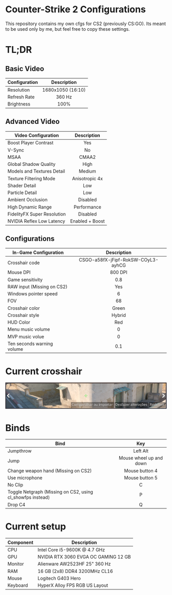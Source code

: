 # Counter-Strike 2 Configurations

This repository contains my own cfgs for CS2 (previously CS:GO). Its meant to be used only by me, but feel free to copy these settings.

# TL;DR

## Basic Video

| Configuration |    Description    |
| ------------- | :---------------: |
| Resolution    | 1680x1050 (16:10) |
| Refresh Rate  |      360 Hz       |
| Brightness    |       100%        |

## Advanced Video

| Video Configuration         |   Description   |
| --------------------------- | :-------------: |
| Boost Player Contrast       |       Yes       |
| V-Sync                      |       No        |
| MSAA                        |      CMAA2      |
| Global Shadow Quality       |      High       |
| Models and Textures Detail  |     Medium      |
| Texture Filtering Mode      | Anisotropic 4x  |
| Shader Detail               |       Low       |
| Particle Detail             |       Low       |
| Ambient Occlusion           |    Disabled     |
| High Dynamic Range          |   Performance   |
| FidelityFX Super Resolution |    Disabled     |
| NVIDIA Reflex Low Latency   | Enabled + Boost |

## Configurations

| In-Game Configuration      |            Description             |
| -------------------------- | :--------------------------------: |
| Crosshair code             | CSGO-a58fX-jFipf-RokSW-COyL3-ayhCG |
| Mouse DPI                  |              800 DPI               |
| Game sensitivity           |                0.8                 |
| RAW input (Missing on CS2) |                Yes                 |
| Windows pointer speed      |                 6                  |
| FOV                        |                 68                 |
| Crosshair color            |               Green                |
| Crosshair style            |               Hybrid               |
| HUD Color                  |                Red                 |
| Menu music volume          |                 0                  |
| MVP music volue            |                 0                  |
| Ten seconds warning volume |                0.1                 |

# Current crosshair

<p align="center">
  <img src="https://raw.githubusercontent.com/pedrolemoz/CounterStrikeCFGs/master/assets/current_crosshair.png"/>

# Binds

| Bind                                                       |           Key           |
| ---------------------------------------------------------- | :---------------------: |
| Jumpthrow                                                  |        Left Alt         |
| Jump                                                       | Mouse wheel up and down |
| Change weapon hand (Missing on CS2)                        |     Mouse button 4      |
| Use microphone                                             |     Mouse button 5      |
| No Clip                                                    |            C            |
| Toggle Netgraph (Missing on CS2, using cl_showfps instead) |            P            |
| Drop C4                                                    |            Q            |

# Current setup

| Component | Description                          |
| --------- | ------------------------------------ |
| CPU       | Intel Core i5-9600K @ 4.7 GHz        |
| GPU       | NVIDIA RTX 3060 EVGA OC GAMING 12 GB |
| Monitor   | Alienware AW2523HF 25" 360 Hz        |
| RAM       | 16 GB (2x8) DDR4 3200MHz CL16        |
| Mouse     | Logitech G403 Hero                   |
| Keyboard  | HyperX Alloy FPS RGB US Layout       |